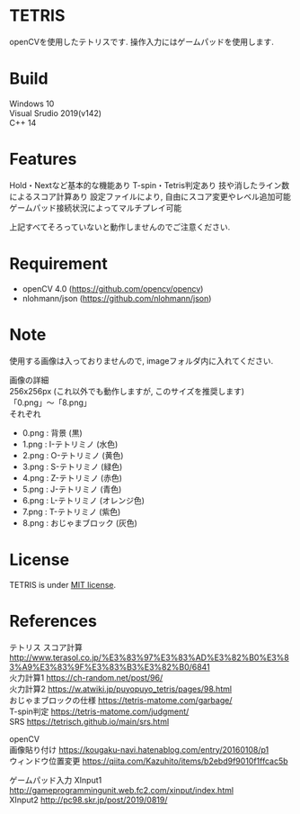 # TETRIS

openCVを使用したテトリスです.
操作入力にはゲームパッドを使用します.

# Build
Windows 10  
Visual Srudio 2019(v142)  
C++ 14  

# Features

Hold・Nextなど基本的な機能あり
T-spin・Tetris判定あり
技や消したライン数によるスコア計算あり
設定ファイルにより, 自由にスコア変更やレベル追加可能
ゲームパッド接続状況によってマルチプレイ可能

上記すべてそろっていないと動作しませんのでご注意ください.

# Requirement
 
* openCV 4.0 (https://github.com/opencv/opencv)
* nlohmann/json (https://github.com/nlohmann/json)

# Note

使用する画像は入っておりませんので, imageフォルダ内に入れてください.

画像の詳細  
256x256px (これ以外でも動作しますが, このサイズを推奨します)  
「0.png」～「8.png」  
それぞれ  
* 0.png : 背景 (黒)  
* 1.png : I-テトリミノ (水色)  
* 2.png : O-テトリミノ (黄色)  
* 3.png : S-テトリミノ (緑色)  
* 4.png : Z-テトリミノ (赤色)  
* 5.png : J-テトリミノ (青色)  
* 6.png : L-テトリミノ (オレンジ色)  
* 7.png : T-テトリミノ (紫色)  
* 8.png : おじゃまブロック (灰色)  

# License
 
TETRIS is under [MIT license](https://en.wikipedia.org/wiki/MIT_License).

# References

テトリス 
スコア計算 http://www.terasol.co.jp/%E3%83%97%E3%83%AD%E3%82%B0%E3%83%A9%E3%83%9F%E3%83%B3%E3%82%B0/6841  
火力計算1 https://ch-random.net/post/96/  
火力計算2 https://w.atwiki.jp/puyopuyo_tetris/pages/98.html  
おじゃまブロックの仕様 https://tetris-matome.com/garbage/  
T-spin判定 https://tetris-matome.com/judgment/  
SRS https://tetrisch.github.io/main/srs.html  

openCV   
画像貼り付け https://kougaku-navi.hatenablog.com/entry/20160108/p1  
ウィンドウ位置変更 https://qiita.com/Kazuhito/items/b2ebd9f9010f1ffcac5b  

ゲームパッド入力
XInput1 http://gameprogrammingunit.web.fc2.com/xinput/index.html  
XInput2 http://pc98.skr.jp/post/2019/0819/  

